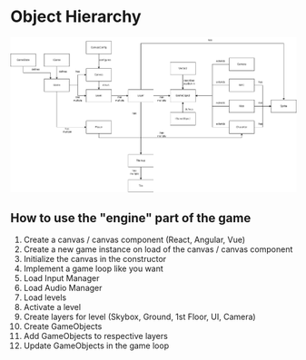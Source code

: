 # Object Hierarchy

![Object Hierarchy.drawio.png](..%2FObject%20Hierarchy.drawio.png)

## How to use the "engine" part of the game

1. Create a canvas / canvas component (React, Angular, Vue)
2. Create a new game instance on load of the canvas / canvas component
3. Initialize the canvas in the constructor
4. Implement a game loop like you want
5. Load Input Manager
6. Load Audio Manager
7. Load levels
8. Activate a level
9. Create layers for level (Skybox, Ground, 1st Floor, UI, Camera)
10. Create GameObjects
11. Add GameObjects to respective layers
12. Update GameObjects in the game loop
